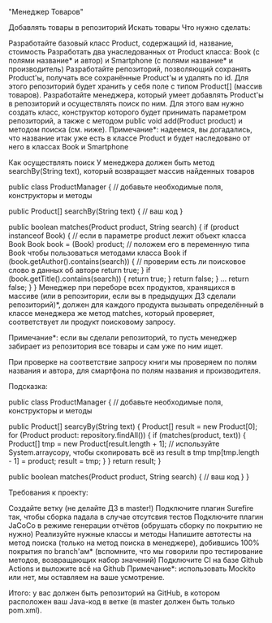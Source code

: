 "Менеджер Товаров"

Добавлять товары в репозиторий
Искать товары
Что нужно сделать:

Разработайте базовый класс Product, содержащий id, название, стоимость
Разработать два унаследованных от Product класса: Book (с полями название* и автор) и Smartphone (с полями название* и производитель)
Разработайте репозиторий, позволяющий сохранять Product'ы, получать все сохранённые Product'ы и удалять по id. Для этого репозиторий будет хранить у себя поле с типом Product[] (массив товаров).
Разработайте менеджера, который умеет добавлять Product'ы в репозиторий и осуществлять поиск по ним. Для этого вам нужно создать класс, конструктор которого будет принимать параметром репозиторий, а также с методом publiс void add(Product product) и методом поиска (см. ниже).
Примечание*: надеемся, вы догадались, что название итак уже есть в классе Product и будет наследовано от него в классах Book и Smartphone

Как осуществлять поиск
У менеджера должен быть метод searchBy(String text), который возвращает массив найденных товаров

public class ProductManager {
  // добавьте необходимые поля, конструкторы и методы

  public Product[] searchBy(String text) {
    // ваш код
  }

  public boolean matches(Product product, String search) {
    if (product instanceof Book) { // если в параметре product лежит объект класса Book
      Book book = (Book) product; // положем его в переменную типа Book чтобы пользоваться методами класса Book
      if (book.getAuthor().contains(search)) { // проверим есть ли поисковое слово в данных об авторе
        return true;
      }
      if (book.getTitle().contains(search)) {
        return true;
      }
      return false;
    }
    ...
    return false;
  }
}
Менеджер при переборе всех продуктов, хранящихся в массиве (или в репозитории, если вы в предыдущих ДЗ сделали репозиторий)*, должен для каждого продукта вызывать определённый в классе менеджера же метод matches, который проверяет, соответствует ли продукт поисковому запросу.

Примечание*: если вы сделали репозиторий, то пусть менеджер забирает из репозитория все товары и сам уже по ним ищет.

При проверке на соответствие запросу книги мы проверяем по полям названия и автора, для смартфона по полям названия и производителя.

Подсказка:

public class ProductManager {
  // добавьте необходимые поля, конструкторы и методы

  public Product[] searcyBy(String text) {
    Product[] result = new Product[0];
    for (Product product: repository.findAll()) {
      if (matches(product, text)) {
        Product[] tmp = new Product[result.length + 1];
        // используйте System.arraycopy, чтобы скопировать всё из result в tmp
        tmp[tmp.length - 1] = product;
        result = tmp;
      }
    }
    return result;
  }

  public boolean matches(Product product, String search) {
    // ваш код
  }
}


Требования к проекту:

Создайте ветку (не делайте ДЗ в master!)
Подключите плагин Surefire так, чтобы сборка падала в случае отсутсвия тестов
Подключите плагин JaCoCo в режиме генерации отчётов (обрушать сборку по покрытию не нужно)
Реализуйте нужные классы и методы
Напишите автотесты на метод поиска (только на метод поиска в менеджере), добившись 100% покрытия по branch'ам* (вспомните, что мы говорили про тестирование методов, возвращающих набор значений)
Подключите CI на базе Github Actions и выложите всё на Github
Примечание*: использовать Mockito или нет, мы оставляем на ваше усмотрение.

Итого: у вас должен быть репозиторий на GitHub, в котором расположен ваш Java-код в ветке (в master должен быть только pom.xml).
